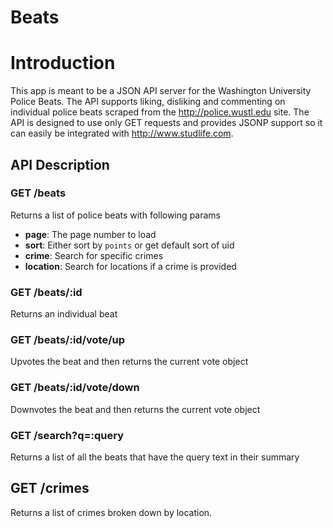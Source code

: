 # Beats

# Introduction

This app is meant to be a JSON API server for the Washington University Police
Beats. The API supports liking, disliking and commenting on individual police
beats scraped from the <http://police.wustl.edu> site. The API is designed to
use only GET requests and provides JSONP support so it can easily be integrated
with <http://www.studlife.com>.

## API Description

### GET /beats

Returns a list of police beats with following params

- **page**: The page number to load
- **sort**: Either sort by `points` or get default sort of uid
- **crime**: Search for specific crimes
- **location**: Search for locations if a crime is provided

### GET /beats/:id

Returns an individual beat

### GET /beats/:id/vote/up

Upvotes the beat and then returns the current vote object

### GET /beats/:id/vote/down

Downvotes the beat and then returns the current vote object

### GET /search?q=:query

Returns a list of all the beats that have the query text in their summary

## GET /crimes

Returns a list of crimes broken down by location.
